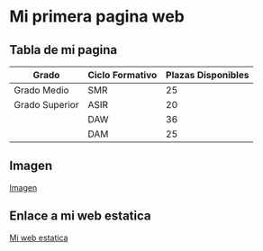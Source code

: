 
# Mi primera pagina web

## Tabla de mi pagina 

| Grado          | Ciclo Formativo | Plazas Disponibles |
| -------------- | --------------- | ------------------ |
| Grado Medio    | SMR             | 25                 |
| Grado Superior | ASIR            | 20                 |
|                | DAW             | 36                 |
|                | DAM             | 25                 |

## Imagen

[Imagen](https://www.aauniv.com/s/blog/wp-content/uploads/2022/03/lenguajes-de-programacion-1024x572.jpeg)


## Enlace a mi web estatica

[Mi web estatica]( https://1samuu7.github.io/mi_web_estatica/)




